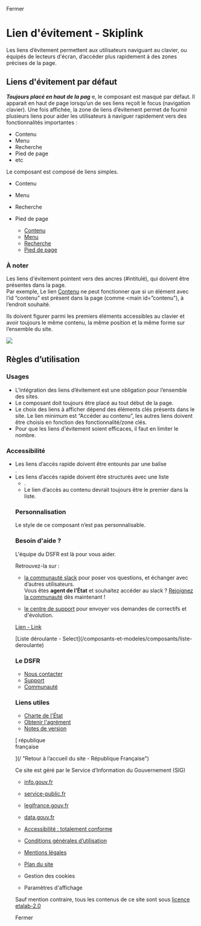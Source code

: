 Fermer

# Lien d'évitement - Skiplink

Les liens d’évitement permettent aux utilisateurs naviguant au clavier, ou
équipés de lecteurs d'écran, d’accéder plus rapidement à des zones précises de
la page.

## Liens d'évitement par défaut

**_Toujours placé en haut de la pag_** e, le composant est masqué par défaut.
Il apparait en haut de page lorsqu’un de ses liens reçoit le focus (navigation
clavier). Une fois affichée, la zone de liens d’évitement permet de fournir
plusieurs liens pour aider les utilisateurs à naviguer rapidement vers des
fonctionnalités importantes :

  * Contenu
  * Menu
  * Recherche
  * Pied de page
  * etc

Le composant est composé de liens simples.

  * Contenu
  * Menu
  * Recherche
  * Pied de page

    
    
    <div class="fr-skiplinks">
        <nav class="fr-container" role="navigation" aria-label="Accès rapide">
            <ul class="fr-skiplinks__list">
                <li>
                    <a class="fr-link" href="#contenu">Contenu</a>
                </li>
                <li>
                    <a class="fr-link" href="#header-navigation">Menu</a>
                </li>
                <li>
                    <a class="fr-link" href="#header-search">Recherche</a>
                </li>
                <li>
                    <a class="fr-link" href="#footer">Pied de page</a>
                </li>
            </ul>
        </nav>
    </div>

### À noter

Les liens d'évitement pointent vers des ancres (#intitulé), qui doivent être
présentes dans la page.  
Par exemple, Le lien <a class="fr-link" href="#contenu">Contenu</a> ne peut
fonctionner que si un élément avec l’id “contenu” est présent dans la page
(comme <main id=”contenu”), à l’endroit souhaité.

Ils doivent figurer parmi les premiers éléments accessibles au clavier et
avoir toujours le même contenu, la même position et la même forme sur
l’ensemble du site.

![](/uploads/Capture_d_ecran_2021_03_08_a_09_25_19_142687d7f2.png)

## Règles d’utilisation

### Usages

  * L’intégration des liens d’évitement est une obligation pour l’ensemble des sites.
  * Le composant doit toujours être placé au tout début de la page.
  * Le choix des liens à afficher dépend des éléments clés présents dans le site. Le lien minimum est “Accéder au contenu”, les autres liens doivent être choisis en fonction des fonctionnalité/zone clés.
  * Pour que les liens d'évitement soient efficaces, il faut en limiter le nombre.

### Accessibilité

  * Les liens d’accès rapide doivent être entourés par une balise <nav>.
  * Les liens d’accès rapide doivent être structurés avec une liste <ul><li>.
  * Le lien d’accès au contenu devrait toujours être le premier dans la liste.

### Personnalisation

Le style de ce composant n’est pas personnalisable.

### Besoin d'aide ?

L'équipe du DSFR est là pour vous aider.

Retrouvez-la sur :

  * [la communauté slack](https://gouvfr.slack.com/ "la communauté slack - nouvelle fenêtre") pour poser vos questions, et échanger avec d’autres utilisateurs.   
Vous êtes **agent de l’État** et souhaitez accéder au slack ? [Rejoignez la
communauté](https://gouvfr.atlassian.net/servicedesk/customer/portal/1/group/1/create/9
"Rejoignez la communauté - nouvelle fenêtre") dès maintenant !

  * [ le centre de support](https://gouvfr.atlassian.net/servicedesk/customer/portals "le centre de support - nouvelle fenêtre") pour envoyer vos demandes de correctifs et d'évolution.

[Lien - Link](/composants-et-modeles/composants/lien)

[Liste déroulante - Select](/composants-et-modeles/composants/liste-
deroulante)

### Le DSFR

  * [ Nous contacter ](https://gouvfr.atlassian.net/servicedesk/customer/portals "Nous contacter - nouvelle fenêtre")
  * [Support](/centre-de-support)
  * [Communauté](/communaute)

### Liens utiles

  * [Charte de l'État](https://www.info.gouv.fr/marque-Etat "Charte de l'État - nouvelle fenêtre")
  * [Obtenir l'agrément](/utilisation-et-organisation/procedure-des-agrements)
  * [Notes de version](/a-propos/versions/version-courante)

[ république  
française

](/ "Retour à l’accueil du site - République Française")

Ce site est géré par le Service d’Information du Gouvernement (SIG)

  * [info.gouv.fr](https://info.gouv.fr "info.gouv.fr - nouvelle fenêtre")
  * [service-public.fr](https://service-public.fr "service-public.fr - nouvelle fenêtre")
  * [legifrance.gouv.fr](https://legifrance.gouv.fr "legifrance.gouv.fr - nouvelle fenêtre")
  * [data.gouv.fr](https://data.gouv.fr "data.gouv.fr - nouvelle fenêtre")

  * [Accessibilité : totalement conforme](/accessibilite)
  * [Conditions générales d’utilisation](/a-propos/conditions-generales-d-utilisation)
  * [Mentions légales](/mentions-legales)
  * [Plan du site](/plan-du-site)
  * Gestion des cookies 
  * Paramètres d'affichage 

Sauf mention contraire, tous les contenus de ce site sont sous [licence
etalab-2.0](https://github.com/etalab/licence-ouverte/blob/master/LO.md
"licence etalab-2.0 - nouvelle fenêtre")

Fermer
